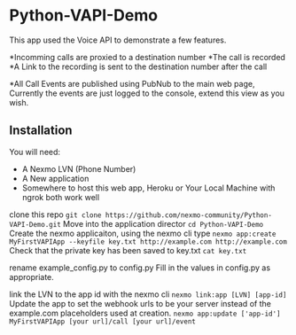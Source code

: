 # Python-VAPI-Demo

This app used the Voice API to demonstrate a few features.

*Incomming calls are proxied to a destination number
*The call is recorded
*A Link to the recording is sent to the destination number after the call

*All Call Events are published using PubNub to the main web page, Currently the events are just logged to the console, extend this view as you wish.

## Installation
You will need:
* A Nexmo LVN (Phone Number)
* A New application
* Somewhere to host this web app, Heroku or Your Local Machine with ngrok both work well

clone this repo `git clone https://github.com/nexmo-community/Python-VAPI-Demo.git`
Move into the application director `cd Python-VAPI-Demo`
Create the nexmo applicaiton, using the nexmo cli type `nexmo app:create MyFirstVAPIApp --keyfile key.txt http://example.com http://example.com`
Check that the private key has been saved to key.txt `cat key.txt`

rename example_config.py to config.py
Fill in the values in config.py as appropriate.

link the LVN to the app id with the nexmo cli `nexmo link:app [LVN] [app-id]`
Update the app to set the webhook urls to be your server instead of the example.com placeholders used at creation.
`nexmo app:update ['app-id'] MyFirstVAPIApp [your url]/call [your url]/event`
